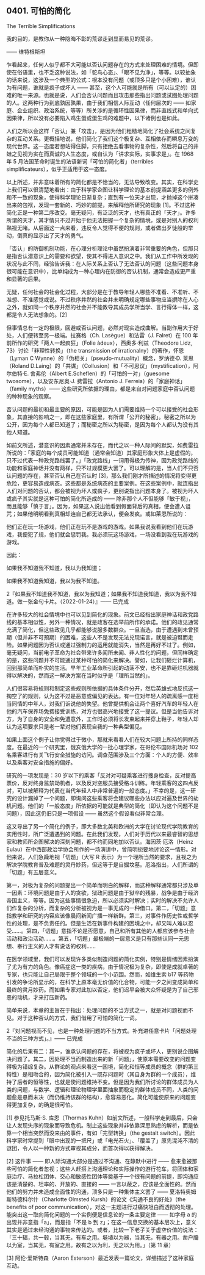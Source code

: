 ## 0401. 可怕的简化

The Terrible Simplifications

我的目的，是教你从一种隐晦不彰的荒谬走到显而易见的荒谬。

—— 维特根斯坦

乍看起来，任何人似乎都不大可能以否认问题存在的方式来处理困难的情境。但即使在俗语里，也不乏这种说法，如「鸵鸟心态」、「眼不见为净」，等等。以较抽象的话来说，这涉及一个典型的公式：根本没有问题（或顶多只是个小困难），谁认为有问题，谁就是疯子或坏人 —— 甚至，这个人可能就是所有（可以认定的）困难的唯一来源。也就是说，人们会否认问题而且攻击那些指出问题或试图处理问题的人。这两种行为到底孰因孰果，由于我们相信人际互动（任何层次的 —— 如家庭、企业组织、政治系统，等等）所关涉的是循环性因果律，而非直线式和单向式因果律，所以没有必要陷入鸡生蛋或蛋生鸡的难题中，以下诸例也是如此。

人们之所以会这样「否认」兼「攻击」，是因为他们粗糙地简化了社会系统之间复杂的互动关系。更概括地说，他们简化了我们这个极复杂、互相依存而瞬息万变的现代世界。这一态度若想站得住脚，只有拒绝去看事物的复杂性，然后将自己的井蛙之见视为实在而真诚的人生态度，或自认为「讲求实际，实事求是」。在 1968 年 5 月法国革命时诞生的法语新词「可怕的简化者」（terribles simplificateurs），似乎正适用于这一态度。

以上所述，并非意味着所有的简化都是不恰当的，无法导致改变。其实，在科学史上我们可以很清楚地看出：由于科学家企图让科学理论的基本前提涵盖更多的例外和不一致的现象，使得科学理论日渐复杂；直到有一位天才出现，才抛掉这个拼凑出来的包袱，发现一套新的、巧妙的前提，来解释他所研究的现象 [1]。不过这种简化正是一种第二序改变。毫无疑问，有泛泛的天才，也有真正的「天才」。许多所谓的天才，其才情只不过开始于他无法把握一个复杂的情境，或是对别人的权利熟视无睹。从后面这一点来看，违反令人觉得不便的规则，或者做出歹徒般的举动，倒真的显示出了天才的勇气。

「否认」的防御机制功能，在心理分析理论中虽然扮演着非常重要的角色，但那只是指否认潜意识上的需要和欲望，使其不得进入意识之中。我们从工作中所发现的状况与此不同，经验告诉我：在人际关系上否认了无法否认的问题（这些问题本身很可能在意识中），比单纯成为一种心理内在防御的否认机制，通常会造成更严重和显著的后果。

无疑，任何社会的社会化过程，大部分是在于教导年轻人哪些不准看、不准听、不准想、不准感觉或说。不过秩序井然的社会并未明确规定哪些事物应当摒除在人心之外，就如同一个秩序井然的社会并不能教导其成员学所当学、言行得体一样，这都是令人无法想象的。[2]

但事情总有一定的极限，回避或否认问题，必然对现实造成曲解。当副作用大于好处，人们便转至另一极端。拉赛格（Ch. Lasègue）和法雷（J. Falret）在 100 年前所作的研究「两人一起疯狂」（Folie àdeux），西奥多·利兹（Theodore Lidz, 73）讨论「非理性转换」（the transmission of irrationalny）的著作，怀恩（Lyman C Wynne）的「伪相关」（pseudo-mutuality）概念，罗纳德·D. 莱思（Roland D.Laing）的「共谋」（Collusion）和「不可思议」（mystification），阿尔伯特·E. 舍弗伦（Albert E.Scheflen）的「可怕的一对」（guesome twosome），以及安东尼奥·J. 费雷拉（Antonio J. Ferreia）的「家庭神话」（family myths）—— 这些研究所依据的理由，都是来自对问题家庭中否认问题的种种现象的观察。

否认问题的最初和最主要的原因，可能是因为人们需要维持一个可以接受的社会形象，其直接的影响之一，即在这些家庭里，有所谓「公开的秘密」。秘密之所以为公开，因为每个人都已知道了；而秘密之所以为秘密，是因为每个人都认为没有其他人知道。

如前文所述，潜意识的因素通常并未存在，而代之以一种人际间的默契，如费雷拉所说的：「家庭的每个成员可能知道（通常会知道）其家庭形象大体上是虚假的，只不过代表一种政党路线罢了。」「政党路线」一词用得极为传神，因为政党路线的功能和家庭神话并没有两样，只不过规模更大罢了。可以理解的是，当人们不只否认问题的存在，甚至否认自己在否认时 [3]，那么我们刚才所描述的情况将变得更危险，更容易造成病态。这些都是系统病态的主要案例。在这些案例中，就连指出人们对问题的否认，都会被视为坏人或疯子，更别说指出问题本身了。被视为坏人或疯子其实就是这种可怕的简化所造成的 —— 除非那个人不但能够「敏于视」，而且能够「慎于言」。因为，如果这人说出他看到假面背后的真相，便会遭人诅咒；如果他明明看到真相却连自己都无法承认，便会发疯。或如莱恩所说的：

他们正在玩一场游戏，他们正在玩不是游戏的游戏。如果我说我看到他们在玩游戏，我便犯了规，他们就会惩罚我。我必须玩这场游戏，一场没看到我在玩游戏的游戏。

因此：

如果我不知道我不知道，我以为我知道；

如果我不知道我知道，我以为我不知道。

2『如果我不知道我不知道，我以为我知道；如果我不知道我知道，我以为我不知道。做一张金句卡片。（2022-01-24）』—— 已完成

在许多较大的社会情境中也可以见到简化的现象。前文已经指出家庭神话和政党路线的基本相似性，另外一种情况，就是政客在选举前所作的承诺。他们的政见通常充满了简化，但这些政见几乎都能够说服多数群众。一旦当选，由于遭遇到未曾预期（但并非不可预期）的困难，这些人不是发现无法兑现诺言，就是被迫铤而走险。如果问题因为否认或通过强制力的运用就能消失，当然是再好不过了。例如，毫无疑问，当前电子革命为社会带来许多闻所未闻、非人性化的问题，但同样确定的是，这些问题并不可能通过某种可怕的简化来解决。譬如，让我们砸烂计算机，回到那简单而朴实的生活。早年工业革命所引起的动荡不安，也不是靠砸烂机器就得以解决的，然而这一解决方案在当时似乎是「理所当然的」。

人们很容易将规则和制定这些规则所依据的具体条件分开，然后英雄式地反抗这一掏空了的规则，认为这不过是恶意或偏见的表达。有一位对年轻人的疏离感一度相当同情的中年人，对我们诉说他的失望。他曾提供机会让两个喜好汽车的年轻人在他的汽车保养场免费接受训练，对方也很高兴地接受了这一提议。但是当他告诉对方，为了自身的安全和免遭意外，工作时必须将长发束起来并穿上鞋子，年轻人却认为这项要求只是老一辈对他们表现自我的一种典型偏见。

如果上面这个例子让你觉得过于微小，那就来看看人们在较大问题上所持的同样态度。在最近的一个研究里，俄亥俄大学的一批心理学家，在哥伦布国际机场对 102 名乘客进行有关飞行安全措施的访问。调查范围涉及三个方面：个人的方便、效率以及乘客对安全措施的偏好。

研究的一项发现是：30 岁以下的乘客「反对对可疑乘客进行搜身检查，反对提高票价，反对终身监禁劫机者，以及反对空服员接受格斗训练。年轻乘客的这四点反对，可以被解释为代表在当代年轻人中非常普遍的一般态度。」不幸的是，这一研究的设计漏掉了一个问题，即询问这些乘客将会建议哪些办法以应对遍及世界的劫机问题。他们的「一般态度」所依据的可能就是典型的简化（即认为这个问题不是问题），因此这仍旧只是一项假设 —— 虽然这个假设看似非常合理。

这又导出了另一个简化的例子，即大多数北美和欧洲的大学在讨论现代学院教育的实用性时，所广泛遭遇到的问题。在此我们发现，人们对于历代以来最睿智的思想家和教师所企图解决的深刻问题，都不约而同地加以否认。海因茨·厄洛（Heinz Eulau）在中西部政治学协会所作的一场演讲中，曾简明扼要地讨论这一情形。对他来说，人们急躁地视「切题」（大写 R 表示）为一个理所当然的要求，且视之为解决学院教育普及难题的灵丹妙药，但这等于是自掘坟墓。厄洛指出，人们所谓的「切题」有五层意义。

第一，对极为复杂的问题提出一个简单而明白的解释，而这种解释通常都只涉及单一因素：环境问题是由于人的贪欲，狱政问题是由于狱卒的残暴，战争是由于经济帝国主义，等等。因为这些事情很急迫，所以必须实时解决；实时的解决不允许人们作复杂的分析，而复杂的分析被视为是一事无成的一种借口。第二，「切题」意指教学和研究的内容应该像晨间新闻广播一样新鲜。第三，对事件作历史性或哲学性的处理，是不负责任的。但是生活在新事件构建的困境之中，却又叫人难以忍受……。第四，「切题」意指不论是否愿意，自己和所有其他的人都应该参与社会活动和政治活动……。第五，「切题」最极端的一层意义是只有那些认同一元思想、奉行主义的人才有说话的权利……

在医学领域里，我们可以发现许多类似制造问题的简化实例，特别是情绪因素扮演了尤为有力的角色。像癌症这一类的疾病，由于情况极为复杂，即使是成就卓著的专家，也只能让自己局限于整个领域的一个小范围。然而，如维生索 b17 等药物引发的争论所显示的，在科学上原本毫无价值的化合物，可能一夕之间变成简单和最终的灵月妙药。而如果专家对此加以否定，他们迟早会被大众怀疑是为了自己邪恶的动机，才来打压新药。

简单来说，本章的主旨在于指出：处理问题的不当方式之一，就是对问题视而不见。对于这种否认的方式，我们借用了可怕的简化一词。

2『对问题视而不见，也是一种处理问题的不当方式。补充进任意卡片「问题处理不当的三种方式」。』—— 已完成

简化的后果有二：其一，谁承认问题的存在，将被视为疯子或坏人，更别说企图解决问题了。其二，因处理不当而制造出来的新「问题」，使原本需要改变的问题变得极为错综复杂。从群论的观点来看这一困境，简化和恒等成员的概念（群的第三特性）是相吻合的，因为简化被引入一既存问题时（其自身为群的一个成员），维持了后者的恒等性，也就是使问题维持不变。但是因为我们所讨论的群体成员为人类的问题，与数学、逻辑和理论物理学里面抽象而稳定的群体成员不同，人类的问题愈是悬而未决（而仍维持该群的结构），愈容易恶化。简化可能使原来的问题变得更加复杂，的确是很可怕。

[1] 参见托马斯·S. 库恩（Thormas Kuhn）如前文所述，一般科学走到最后，只会让人发现失序的现象而导致危机。制止这些现象并非依靠深思熟虑的解析，而是依靠一个相当突然而没来由的事件，有如「完型转换」（the gestalt switch）。因此科学家时常提到「眼中出现的一把尺」或「电光石火」、「覆盖了」原先混沌不清的谜团，令人以一种新的方式审视其成分，而首次得以获得解决。

[2] 这件事 —— 即人际沟通大部分是通过不沟通、在静默中进行 —— 愈来愈被那些可怕的简化者忽视；这些人赶搭上沟通理论和实际操作的游行花车，将团体和家庭治疗、马拉松团体、交心和敏感性团体等奠基于一个很有问题的前提，即沟通应该是清楚的、坦率的、开放的、直接的 —— 一言以蔽之，应该是全面性的。然而他们的努力并未造成全面性的沟通，顶多只是一种集体主义罢了 —— 夏洛特奥姆斯特德科尔什（Charlotte Olmsted Kursh）的论文《沟通不良的好处》（the benefits of poor communication），对这一主题进行过痛快坦白而透彻的处理。能突出这一取向简化问题的一个实例便是信息论的一条主要定律 —— 如字母 a 的出现并非意指「a」，而是指「不是 b 到 z」；在这一信息交换的基本层次上，意义其实是通过未经沟通的事物来传达的。或者，比较一下老子关于虚空价值的说法：「三十辐，共一毂，当其无，有车之用。埏埴以为器，当其无，有器之用。凿户牖以为室，当其无，有室之用。故有之以为利，无之以为用。」（第 11 章）

[3] 阿伦·爱斯特森（Aaron Esterson）最近发表一篇论文，详细描述了这种家庭互动。